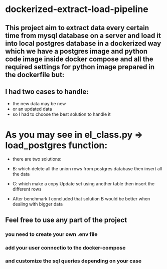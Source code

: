 # dockerized-extract-load-pipeline

This project aim to extract data every certain time from mysql database on a server and load it into local postgres database in a dockerized way which we have a postgres image and python code image inside docker compose and all the required settings for python image prepared in the dockerfile but: 
- 
## I had two cases to handle: 
- the new data may be new
- or an updated data
- so I had to choose the best solution to handle it



# As you may see in el_class.py => load_postgres function: 
- there are two solutions:
- B: which delete all the union rows from postgres database then insert all the data
- C: which make a copy Update set using another table then insert the different rows

- After benchmark I concluded that solution B would be better when dealing with bigger data

  
## Feel free to use any part of the project 
### you need to create your own .env file
### add your user connectio to the docker-compose
### and customize the sql queries depending on your case
